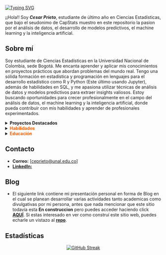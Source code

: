 [![Typing SVG](https://readme-typing-svg.demolab.com?font=Jersey+10&size=40&duration=4000&pause=700&color=F76000&center=true&vCenter=true&width=900&height=75&lines=I'm+a+statistics+enthusiast;Crunching+numbers+and+building+models;Unlocking+insights+from+data;Machine+Learning+is+my+jam+%F0%9F%A4%96;Turning+complexity+into+clarity+%F0%9F%92%BB)](https://git.io/typing-svg)

¡¡Hola!! Soy ***Cesar Prieto***, estudiante de último año en Ciencias Estadísticas, que bajo el seudonimo de CapStats muestro en este repositorio la pasion por el análisis de datos, el desarrollo de modelos predictivos, el machine learning y la inteligencia artificial.

<h2>Sobre mí</h2>
<p>Soy estudiante de Ciencias Estadísticas en la Universidad Nacional de Colombia, sede Bogotá. Me encanta aprender y aplicar mis conocimientos en proyectos prácticos que abordan problemas del mundo real. Tengo una sólida formación en estadística y programación en lenguajes para el desarrollo estadístico como R y Python (Este último usando Jupyter), además de habilidades en SQL, y me apasiona utilizar técnicas de análisis de datos y modelos predictivos para extraer insights valiosos. Estoy buscando oportunidades para crecer profesionalmente en el campo del análisis de datos, el machine learning y la inteligencia artificial, donde pueda contribuir con mis habilidades y aprender de profesionales experimentados.</p>

<details close>
   <summary><strong>Proyectos Destacados</strong></summary>
   <ul>
      <li><strong style="color: #F76000;">[Time-Series]</strong> - Se planteó el análisis de 2 series de tiempo con una periodicidad diferente para de esta forma aplicar los conceptos aprendidos en clase y descubrir el proceso y el funcionamiento de las técnicas de descripción y modelado de Series temporales utilizando técnicas de modelado típicas como son los modelos ARMA, ARIMA y SARIMA, y por otro lado técnicas novedosas como pueden ser el modelado a través de Árboles de decisión y usando Redes Neuronales tanto Recurrentes como LSTM, como no recurrentes y multicapas.
         <ul>
            <li>Tecnologías: <em>R, Python, Scikit-learn, TensorFlow, Pandas, NumPy</em></li>
            <li><a href="https://github.com/CapStats-ML/Time-series">Enlace al repositorio</a></li>
         </ul>
      </li>
      <li><strong>Análisis de redes Bipartitas en Series de Anime</strong> - Se desarrolló en compañía de <a href="https://github.com/aurreg">Alejandro Urrego</a> un proyecto, donde descubrimos como las descripciones de las series, en este caso series de animación Japonesa, influían en la creación de grandes comunidades en la red de Usuarios - Animes a través del análisis textual NLP usando redes con Bigramas y el modelado aplicando ERGM sobre algunas variables exógenas creadas a partir de la búsqueda de comunidades dentro de las redes de palabras.
         <ul>
            <li>Presentado en la escuela latinoamericana de redes y sistemas complejos <a href="https://sites.google.com/unal.edu.co/enredando2024/p%C3%A1gina-principal?authuser=0">ENREDANDO 2024</a> en la modalidad de póster</li>
            <li>Tecnologías: <em>R, Python, Conda, Igraph (Tanto en R como en Python), Networkx</em></li>
            <li><a href="https://github.com/aurreg/Anime-Network-Project">Enlace al repositorio</a></li>
         </ul>
      </li>
   </ul>
</details>

<details close>
   <summary><strong style="color: #F76000;">Habilidades</strong></summary>
   <ul>
      <li><strong>Lenguajes de programación:</strong> R, Python</li>
      <li><strong>Frameworks y Librerías:</strong> Scikit-learn, TensorFlow, Pandas, NumPy, Dplyr, Igraph</li>
      <li><strong>Análisis de Datos y Visualización:</strong> RStudio, Jupyter Notebook, Matplotlib, Seaborn, Plotly</li>
      <li><strong>Machine Learning y AI:</strong> Modelado predictivo, regresión, clasificación, clustering</li>
      <li><strong>Bases de datos:</strong> PostgreSQL</li>
      <li><strong>Herramientas:</strong> Git, VS Code, Conda, Mini Conda</li>
   </ul>
</details>

<details close>
   <summary><strong style="color: #F76000;">Educación</strong></summary>
   <ul>
      <li><strong><a href="#">Universidad Nacional de Colombia</a></strong> - Estadística (Año de Finalización: 2025)
         <ul>
            <li>Cursos relevantes: <em>Metodos Multivariados, Analisis Estadistico de Redes Sociales, Analisis de Regresion, Series de Tiempo, Teoria Estadistica del Riesgo, Metodos no Parametricos</em></li>
         </ul>
      </li>
      <li><strong>Educación Virtual:</strong> <a href="#">Conviertete en Data Analyst - LinkedIn</a>, <a href="#">Kaggle Learn Complete - Kaggle</a></li>
   </ul>
</details>

## Contacto
- **Correo:** [ceprieto@unal.edu.co]
- [**LinkedIn:**](https://www.linkedin.com/in/cesar-prietosrt/)

## Blog
- El siguiente link contiene mi presentación personal en forma de Blog en el cual se planean desarrollar varias actividades tanto academicas como divulgativas por mi persona, antes que nada mencionar que este sitio todavía esta **En construccion** pero puedes acceder haciendo click [**AQUÍ**](https://capstats-ml.github.io/CapStats/about.html). Si estas interesado en ver como construí este sitio web, puedes echarle un vistazo al [**repo**](https://github.com/CapStats-ML/CapStats).

## Estadísticas

<div align="center">
  <a href="https://git.io/streak-stats">
    <img src="https://github-readme-streak-stats.herokuapp.com?user=CapStats-ML&theme=dark&hide_border=true&border_radius=5&locale=es&mode=weekly&card_width=750&card_height=250" alt="GitHub Streak" />
  </a>
</div>
